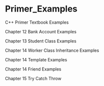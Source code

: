 Primer_Examples
===============

C++ Primer Textbook Examples


Chapter 12 Bank Account Examples

Chapter 13 Student Class Examples

Chapter 14 Worker Class Inheritance Examples

Chapter 14 Template Examples

Chapter 14 Friend Examples

Chapter 15 Try Catch Throw
